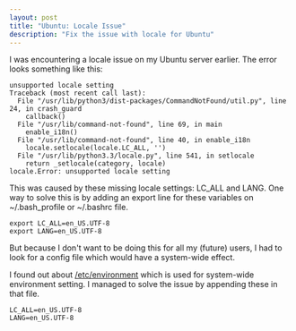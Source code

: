 ```yaml
---
layout: post
title: "Ubuntu: Locale Issue"
description: "Fix the issue with locale for Ubuntu"
---
```


I was encountering a locale issue on my Ubuntu server earlier. The error looks something like this:

    unsupported locale setting
    Traceback (most recent call last):
      File "/usr/lib/python3/dist-packages/CommandNotFound/util.py", line 24, in crash_guard
        callback()
      File "/usr/lib/command-not-found", line 69, in main
        enable_i18n()
      File "/usr/lib/command-not-found", line 40, in enable_i18n
        locale.setlocale(locale.LC_ALL, '')
      File "/usr/lib/python3.3/locale.py", line 541, in setlocale
        return _setlocale(category, locale)
    locale.Error: unsupported locale setting

This was caused by these missing locale settings: LC_ALL and LANG. One way to solve this is by adding an export line for these variables on ~/.bash_profile or ~/.bashrc file.

    export LC_ALL=en_US.UTF-8
    export LANG=en_US.UTF-8

But because I don't want to be doing this for all my (future) users, I had to look for a config file which would have a system-wide effect.

I found out about [/etc/environment](https://help.ubuntu.com/community/EnvironmentVariables#A.2BAC8-etc.2BAC8-environment) which is used for system-wide environment setting. I managed to solve the issue by appending these in that file.

    LC_ALL=en_US.UTF-8
    LANG=en_US.UTF-8

